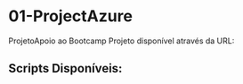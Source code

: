 # 01-ProjectAzure
ProjetoApoio ao Bootcamp
Projeto disponível através da URL:
## Scripts Disponíveis:
